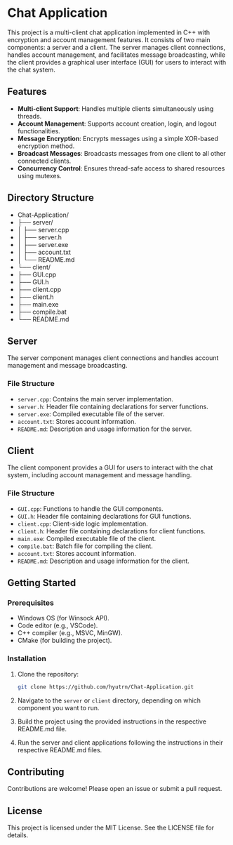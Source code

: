 # Chat Application

This project is a multi-client chat application implemented in C++ with encryption and account management features. It consists of two main components: a server and a client. The server manages client connections, handles account management, and facilitates message broadcasting, while the client provides a graphical user interface (GUI) for users to interact with the chat system.

## Features

- **Multi-client Support**: Handles multiple clients simultaneously using threads.
- **Account Management**: Supports account creation, login, and logout functionalities.
- **Message Encryption**: Encrypts messages using a simple XOR-based encryption method.
- **Broadcast Messages**: Broadcasts messages from one client to all other connected clients.
- **Concurrency Control**: Ensures thread-safe access to shared resources using mutexes.

## Directory Structure

- Chat-Application/
- ├── server/
- │ ├── server.cpp
- │ ├── server.h
- │ ├── server.exe
- │ ├── account.txt
- │ └── README.md
- └── client/
- ├── GUI.cpp
- ├── GUI.h
- ├── client.cpp
- ├── client.h
- ├── main.exe
- ├── compile.bat
- └── README.md


## Server

The server component manages client connections and handles account management and message broadcasting.

### File Structure

- `server.cpp`: Contains the main server implementation.
- `server.h`: Header file containing declarations for server functions.
- `server.exe`: Compiled executable file of the server.
- `account.txt`: Stores account information.
- `README.md`: Description and usage information for the server.

## Client

The client component provides a GUI for users to interact with the chat system, including account management and message handling.

### File Structure

- `GUI.cpp`: Functions to handle the GUI components.
- `GUI.h`: Header file containing declarations for GUI functions.
- `client.cpp`: Client-side logic implementation.
- `client.h`: Header file containing declarations for client functions.
- `main.exe`: Compiled executable file of the client.
- `compile.bat`: Batch file for compiling the client.
- `account.txt`: Stores account information.
- `README.md`: Description and usage information for the client.

## Getting Started

### Prerequisites

- Windows OS (for Winsock API).
- Code editor (e.g., VSCode).
- C++ compiler (e.g., MSVC, MinGW).
- CMake (for building the project).

### Installation

1. Clone the repository:

    ```bash
    git clone https://github.com/hyutrn/Chat-Application.git
    ```

2. Navigate to the `server` or `client` directory, depending on which component you want to run.
3. Build the project using the provided instructions in the respective README.md file.
4. Run the server and client applications following the instructions in their respective README.md files.

## Contributing

Contributions are welcome! Please open an issue or submit a pull request.

## License

This project is licensed under the MIT License. See the LICENSE file for details.
